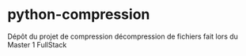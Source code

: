 # python-compression
Dépôt du projet de compression décompression de fichiers fait lors du Master 1 FullStack
